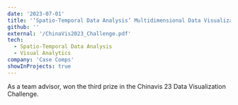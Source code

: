 ```yaml
---
date: '2023-07-01'
title: '‘Spatio-Temporal Data Analysis’ Multidimensional Data Visualization Challenge for Urban Intersections'
github: ''
external: '/ChinaVis2023_Challenge.pdf'
tech:
  - Spatio-Temporal Data Analysis
  - Visual Analytics
company: 'Case Comps'
showInProjects: true
---
```


As a team advisor, won the third prize in the Chinavis 23 Data Visualization Challenge.